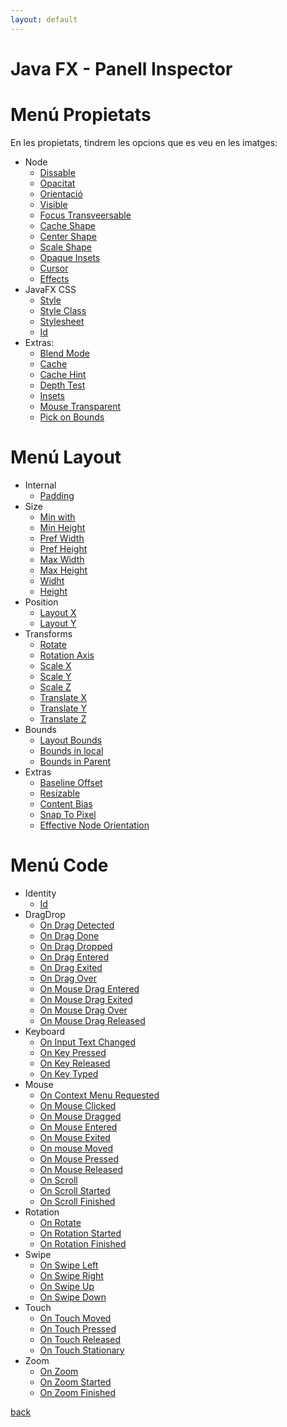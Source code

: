 ```yaml
---
layout: default
---
```


# Java FX - Panell Inspector

# Menú Propietats

En les propietats, tindrem les opcions que es veu en les imatges:

- Node
    - [Dissable](https://docs.oracle.com/javase/8/javafx/api/javafx/scene/Node.html#isDisable--)
    - [Opacitat](https://docs.oracle.com/javase/8/javafx/api/javafx/scene/Node.html#getOpacity--)
    - [Orientació](https://docs.oracle.com/javase/8/javafx/api/javafx/scene/Node.html#getNodeOrientation--)
    - [Visible](https://docs.oracle.com/javase/8/javafx/api/javafx/scene/Node.html#isVisible--)
    - [Focus Transveersable](https://docs.oracle.com/javase/8/javafx/api/javafx/scene/Node.html#isFocusTraversable--)
    - [Cache Shape](https://docs.oracle.com/javase/8/javafx/api/javafx/scene/layout/Region.html#isCacheShape--)
    - [Center Shape](https://docs.oracle.com/javase/8/javafx/api/javafx/scene/layout/Region.html#isCenterShape--)
    - [Scale Shape](https://docs.oracle.com/javase/8/javafx/api/javafx/scene/layout/Region.html#isScaleShape--)
    - [Opaque Insets](https://docs.oracle.com/javase/8/javafx/api/javafx/scene/layout/Region.html#getOpaqueInsets--)
    - [Cursor](https://docs.oracle.com/javase/8/javafx/api/javafx/scene/Node.html#getCursor--)
    - [Effects](https://docs.oracle.com/javase/8/javafx/api/javafx/scene/Node.html#getEffect--)
- JavaFX CSS
    - [Style](https://docs.oracle.com/javase/8/javafx/api/javafx/scene/Node.html#getStyle--)
    - [Style Class](https://docs.oracle.com/javase/8/javafx/api/javafx/scene/Node.html#getStyleClass--)
    - [Stylesheet](https://docs.oracle.com/javase/8/javafx/api/javafx/scene/Parent.html#getStylesheets--)
    - [Id](https://docs.oracle.com/javase/8/javafx/api/javafx/scene/Node.html#getId--)
- Extras:
    - [Blend Mode](https://docs.oracle.com/javase/8/javafx/api/javafx/scene/Node.html#getBlendMode--)
    - [Cache](https://docs.oracle.com/javase/8/javafx/api/javafx/scene/Node.html#isCache--)
    - [Cache Hint](https://docs.oracle.com/javase/8/javafx/api/javafx/scene/Node.html#getCacheHint--)
    - [Depth Test](https://docs.oracle.com/javase/8/javafx/api/javafx/scene/Node.html#getDepthTest--)
    - [Insets](https://docs.oracle.com/javase/8/javafx/api/javafx/scene/layout/Region.html#getInsets--)
    - [Mouse Transparent](https://docs.oracle.com/javase/8/javafx/api/javafx/scene/Node.html#isMouseTransparent--)
    - [Pick on Bounds](https://docs.oracle.com/javase/8/javafx/api/javafx/scene/Node.html#isPickOnBounds--)

# Menú Layout


- Internal
    - [Padding](https://docs.oracle.com/javase/8/javafx/api/javafx/scene/layout/Region.html#getPadding--)
- Size
    - [Min with](https://docs.oracle.com/javase/8/javafx/api/javafx/scene/layout/Region.html#getMinWidth--)
    - [Min Height](https://docs.oracle.com/javase/8/javafx/api/javafx/scene/layout/Region.html#getMinHeight--)
    - [Pref Width](https://docs.oracle.com/javase/8/javafx/api/javafx/scene/layout/Region.html#getPrefWidth--)
    - [Pref Height](https://docs.oracle.com/javase/8/javafx/api/javafx/scene/layout/Region.html#getPrefHeight--)
    - [Max Width](https://docs.oracle.com/javase/8/javafx/api/javafx/scene/layout/Region.html#getMaxWidth--)
    - [Max Height](https://docs.oracle.com/javase/8/javafx/api/javafx/scene/layout/Region.html#getMaxHeight--)
    - [Widht](https://docs.oracle.com/javase/8/javafx/api/javafx/scene/layout/Region.html#getWidth--)
    - [Height](https://docs.oracle.com/javase/8/javafx/api/javafx/scene/layout/Region.html#getHeight--)
- Position
    - [Layout X](https://docs.oracle.com/javase/8/javafx/api/javafx/scene/Node.html#getLayoutX--)
    - [Layout Y](https://docs.oracle.com/javase/8/javafx/api/javafx/scene/Node.html#getLayoutY--)
- Transforms
    - [Rotate](https://docs.oracle.com/javase/8/javafx/api/javafx/scene/Node.html#getRotate--)
    - [Rotation Axis](https://docs.oracle.com/javase/8/javafx/api/javafx/scene/Node.html#getRotationAxis--)
    - [Scale X](https://docs.oracle.com/javase/8/javafx/api/javafx/scene/Node.html#getScaleX--)
    - [Scale Y](https://docs.oracle.com/javase/8/javafx/api/javafx/scene/Node.html#getScaleY--)
    - [Scale Z](https://docs.oracle.com/javase/8/javafx/api/javafx/scene/Node.html#getScaleZ--)
    - [Translate X](https://docs.oracle.com/javase/8/javafx/api/javafx/scene/Node.html#getTranslateX--)
    - [Translate Y](https://docs.oracle.com/javase/8/javafx/api/javafx/scene/Node.html#getTranslateY--)
    - [Translate Z](https://docs.oracle.com/javase/8/javafx/api/javafx/scene/Node.html#getTranslateZ--)
- Bounds
    - [Layout Bounds](https://docs.oracle.com/javase/8/javafx/api/javafx/scene/Node.html#getLayoutBounds--)
    - [Bounds in local](https://docs.oracle.com/javase/8/javafx/api/javafx/scene/Node.html#getBoundsInLocal--)
    - [Bounds in Parent](https://docs.oracle.com/javase/8/javafx/api/javafx/scene/Node.html#getBoundsInParent--)
- Extras
    - [Baseline Offset](https://docs.oracle.com/javase/8/javafx/api/javafx/scene/Parent.html#getBaselineOffset--)
    - [Resizable](https://docs.oracle.com/javase/8/javafx/api/javafx/scene/layout/Region.html#isResizable--)
    - [Content Bias](https://docs.oracle.com/javase/8/javafx/api/javafx/scene/layout/BorderPane.html#getContentBias--)
    - [Snap To Pixel](https://docs.oracle.com/javase/8/javafx/api/javafx/scene/layout/Region.html#isSnapToPixel--)
    - [Effective Node Orientation](https://docs.oracle.com/javase/8/javafx/api/javafx/scene/Node.html#getEffectiveNodeOrientation--)

# Menú Code

- Identity
    - [Id]()
- DragDrop
    - [On Drag Detected](https://docs.oracle.com/javase/8/javafx/api/javafx/scene/Node.html#getOnDragDetected--)
    - [On Drag Done](https://docs.oracle.com/javase/8/javafx/api/javafx/scene/Node.html#getOnDragDone--)
    - [On Drag Dropped](https://docs.oracle.com/javase/8/javafx/api/javafx/scene/Node.html#getOnDragDropped--)
    - [On Drag Entered](https://docs.oracle.com/javase/8/javafx/api/javafx/scene/Node.html#getOnDragEntered--)
    - [On Drag Exited]()
    - [On Drag Over](https://docs.oracle.com/javase/8/javafx/api/javafx/scene/Node.html#getOnDragOver--)
    - [On Mouse Drag Entered](https://docs.oracle.com/javase/8/javafx/api/javafx/scene/Node.html#getOnMouseDragEntered--)
    - [On Mouse Drag Exited](https://docs.oracle.com/javase/8/javafx/api/javafx/scene/Node.html#getOnMouseExited--)
    - [On Mouse Drag Over](https://docs.oracle.com/javase/8/javafx/api/javafx/scene/Node.html#getOnMouseDragOver--)
    - [On Mouse Drag Released](https://docs.oracle.com/javase/8/javafx/api/javafx/scene/Node.html#getOnMouseDragReleased--)
- Keyboard
    - [On Input Text Changed](https://docs.oracle.com/javase/8/javafx/api/javafx/scene/Node.html#getOnInputMethodTextChanged--)
    - [On Key Pressed](https://docs.oracle.com/javase/8/javafx/api/javafx/scene/Node.html#getOnKeyPressed--)
    - [On Key Released](https://docs.oracle.com/javase/8/javafx/api/javafx/scene/Node.html#getOnKeyReleased--)
    - [On Key Typed](https://docs.oracle.com/javase/8/javafx/api/javafx/scene/Node.html#getOnKeyTyped--)
- Mouse
    - [On Context Menu Requested](https://docs.oracle.com/javase/8/javafx/api/javafx/scene/Node.html#getOnContextMenuRequested--)
    - [On Mouse Clicked](https://docs.oracle.com/javase/8/javafx/api/javafx/scene/Node.html#getOnMouseClicked--)
    - [On Mouse Dragged](https://docs.oracle.com/javase/8/javafx/api/javafx/scene/Node.html#getOnMouseDragged--)
    - [On Mouse Entered](https://docs.oracle.com/javase/8/javafx/api/javafx/scene/Node.html#getOnMouseEntered--)
    - [On Mouse Exited](https://docs.oracle.com/javase/8/javafx/api/javafx/scene/Node.html#getOnMouseExited--)
    - [On mouse Moved](https://docs.oracle.com/javase/8/javafx/api/javafx/scene/Node.html#getOnMouseMoved--)
    - [On Mouse Pressed](https://docs.oracle.com/javase/8/javafx/api/javafx/scene/Node.html#getOnMousePressed--)
    - [On Mouse Released](https://docs.oracle.com/javase/8/javafx/api/javafx/scene/Node.html#getOnMouseReleased--)
    - [On Scroll](https://docs.oracle.com/javase/8/javafx/api/javafx/scene/Node.html#getOnScroll--)
    - [On Scroll Started](https://docs.oracle.com/javase/8/javafx/api/javafx/scene/Node.html#getOnScrollStarted--)
    - [On Scroll Finished](https://docs.oracle.com/javase/8/javafx/api/javafx/scene/Node.html#getOnScrollFinished--)
- Rotation
    - [On Rotate](https://docs.oracle.com/javase/8/javafx/api/javafx/scene/Node.html#getOnRotate--)
    - [On Rotation Started](https://docs.oracle.com/javase/8/javafx/api/javafx/scene/Node.html#getOnRotationStarted--)
    - [On Rotation Finished](https://docs.oracle.com/javase/8/javafx/api/javafx/scene/Node.html#getOnRotationFinished--)
- Swipe
    - [On Swipe Left](https://docs.oracle.com/javase/8/javafx/api/javafx/scene/Node.html#getOnSwipeLeft--)
    - [On Swipe Right](https://docs.oracle.com/javase/8/javafx/api/javafx/scene/Node.html#getOnSwipeRight--)
    - [On Swipe Up](https://docs.oracle.com/javase/8/javafx/api/javafx/scene/Node.html#getOnSwipeUp--)
    - [On Swipe Down](https://docs.oracle.com/javase/8/javafx/api/javafx/scene/Node.html#getOnSwipeDown--)
- Touch
    - [On Touch Moved](https://docs.oracle.com/javase/8/javafx/api/javafx/scene/Node.html#getOnTouchMoved--)
    - [On Touch Pressed](https://docs.oracle.com/javase/8/javafx/api/javafx/scene/Node.html#getOnTouchPressed--)
    - [On Touch Released](https://docs.oracle.com/javase/8/javafx/api/javafx/scene/Node.html#getOnTouchReleased--)
    - [On Touch Stationary](https://docs.oracle.com/javase/8/javafx/api/javafx/scene/Node.html#getOnTouchStationary--)
- Zoom
    - [On Zoom](https://docs.oracle.com/javase/8/javafx/api/javafx/scene/Node.html#getOnZoom--)
    - [On Zoom Started](https://docs.oracle.com/javase/8/javafx/api/javafx/scene/Node.html#getOnZoomStarted--)
    - [On Zoom Finished](https://docs.oracle.com/javase/8/javafx/api/javafx/scene/Node.html#getOnZoomFinished--)



[back](../javafx.html)

